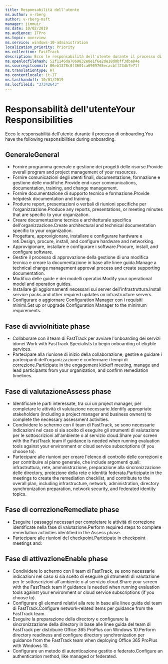 ```yaml
---
title: Responsabilità dell'utente
ms.author: v-rberg
author: v-rberg-msft
manager: jimmuir
ms.date: 10/02/2019
ms.audience: ITPro
ms.topic: overview
ms.service: windows-10-administration
localization_priority: Priority
ms.collection: FastTrack
description: Ecco le responsabilità dell'utente durante il processo di onboarding di Windows 10.
ms.openlocfilehash: 52f1146da7069832e0e1f6e2de18d0bff3dba84e
ms.sourcegitcommit: 06eb1378c0f3601ca6909765ecacbff23db7e71f
ms.translationtype: HT
ms.contentlocale: it-IT
ms.lasthandoff: 10/01/2019
ms.locfileid: "37342643"
---
```

# <a name="your-responsibilities"></a><span data-ttu-id="ad06d-103">Responsabilità dell'utente</span><span class="sxs-lookup"><span data-stu-id="ad06d-103">Your Responsibilities</span></span>

<span data-ttu-id="ad06d-104">Ecco le responsabilità dell'utente durante il processo di onboarding.</span><span class="sxs-lookup"><span data-stu-id="ad06d-104">You have the following responsibilities during onboarding.</span></span>

## <a name="general"></a><span data-ttu-id="ad06d-105">Generale</span><span class="sxs-lookup"><span data-stu-id="ad06d-105">General</span></span>

- <span data-ttu-id="ad06d-106">Fornire programma generale e gestione dei progetti delle risorse.</span><span class="sxs-lookup"><span data-stu-id="ad06d-106">Provide overall program and project management of your resources.</span></span>
- <span data-ttu-id="ad06d-107">Fornire comunicazioni degli utenti finali, documentazione, formazione e gestione delle modifiche.</span><span class="sxs-lookup"><span data-stu-id="ad06d-107">Provide end-user communications, documentation, training, and change management.</span></span>
- <span data-ttu-id="ad06d-108">Fornire documentazione di supporto tecnico e formazione.</span><span class="sxs-lookup"><span data-stu-id="ad06d-108">Provide helpdesk documentation and training.</span></span>
- <span data-ttu-id="ad06d-109">Produrre report, presentazioni o verbali di riunioni specifiche per l'organizzazione.</span><span class="sxs-lookup"><span data-stu-id="ad06d-109">Produce any reports, presentations, or meeting minutes that are specific to your organization.</span></span>
- <span data-ttu-id="ad06d-110">Creare documentazione tecnica e architetturale specifica dell'organizzazione.</span><span class="sxs-lookup"><span data-stu-id="ad06d-110">Create architectural and technical documentation specific to your organization.</span></span>
- <span data-ttu-id="ad06d-111">Progettare, approvigionare, installare e configurare hardware e reti.</span><span class="sxs-lookup"><span data-stu-id="ad06d-111">Design, procure, install, and configure hardware and networking.</span></span>
- <span data-ttu-id="ad06d-112">Approvigionare, installare e configurare i software.</span><span class="sxs-lookup"><span data-stu-id="ad06d-112">Procure, install, and configure software.</span></span>
- <span data-ttu-id="ad06d-113">Gestire il processo di approvazione della gestione di una modifica tecnica e creare la documentazione in base alle linee guida.</span><span class="sxs-lookup"><span data-stu-id="ad06d-113">Manage a technical change management approval process and create supporting documentation.</span></span>
- <span data-ttu-id="ad06d-114">Modifica delle guide e dei modelli operativi.</span><span class="sxs-lookup"><span data-stu-id="ad06d-114">Modify your operational model and operation guides.</span></span>
- <span data-ttu-id="ad06d-115">Installare gli aggiornamenti necessari sui server dell'infrastruttura.</span><span class="sxs-lookup"><span data-stu-id="ad06d-115">Install service packs and other required updates on infrastructure servers.</span></span>
- <span data-ttu-id="ad06d-116">Configurare o aggiornare Configuration Manager con i requisiti minimi.</span><span class="sxs-lookup"><span data-stu-id="ad06d-116">Set up or upgrade Configuration Manager to the minimum requirements.</span></span>

## <a name="initiate-phase"></a><span data-ttu-id="ad06d-117">Fase di avvio</span><span class="sxs-lookup"><span data-stu-id="ad06d-117">Initiate phase</span></span>

- <span data-ttu-id="ad06d-118">Collaborare con il team di FastTrack per avviare l'onboarding dei servizi idonei.</span><span class="sxs-lookup"><span data-stu-id="ad06d-118">Work with FastTrack Specialists to begin onboarding of eligible services.</span></span>
- <span data-ttu-id="ad06d-119">Partecipare alla riunione di inizio della collaborazione, gestire e guidare i partecipanti dell'organizzazione e confermare i tempi di correzione.</span><span class="sxs-lookup"><span data-stu-id="ad06d-119">Participate in the engagement kickoff meeting, manage and lead participants from your organization, and confirm remediation timelines.</span></span>

## <a name="assess-phase"></a><span data-ttu-id="ad06d-120">Fase di valutazione</span><span class="sxs-lookup"><span data-stu-id="ad06d-120">Assess phase</span></span>

- <span data-ttu-id="ad06d-121">Identificare le parti interessate, tra cui un project manager, per completare le attività di valutazione necessarie.</span><span class="sxs-lookup"><span data-stu-id="ad06d-121">Identify appropriate stakeholders (including a project manager and business owners) to complete the necessary assessment activities.</span></span>
- <span data-ttu-id="ad06d-122">Condividere lo schermo con il team di FastTrack, se sono necessarie indicazioni nel caso si sia scelto di eseguire gli strumenti di valutazione per le sottoscrizioni all'ambiente o al servizio cloud.</span><span class="sxs-lookup"><span data-stu-id="ad06d-122">Share your screen with the FastTrack team if guidance is needed when running evaluation tools against your environment or cloud service subscriptions (if you choose to).</span></span>
- <span data-ttu-id="ad06d-123">Partecipare alle riunioni per creare l'elenco di controllo delle correzioni e per contribuire al piano generale, che include argomenti quali: infrastruttura, rete, amministrazione, preparazione alla sincronizzazione delle directory, protezione della rete e identità federata.</span><span class="sxs-lookup"><span data-stu-id="ad06d-123">Participate in the meetings to create the remediation checklist, and contribute to the overall plan, including infrastructure, network, administration, directory synchronization preparation, network security, and federated identity topics.</span></span>

## <a name="remediate-phase"></a><span data-ttu-id="ad06d-124">Fase di correzione</span><span class="sxs-lookup"><span data-stu-id="ad06d-124">Remediate phase</span></span>

- <span data-ttu-id="ad06d-125">Eseguire i passaggi necessari per completare le attività di correzione identificate nella fase di valutazione.</span><span class="sxs-lookup"><span data-stu-id="ad06d-125">Perform required steps to complete remediation activities identified in the Assess phase.</span></span>
- <span data-ttu-id="ad06d-126">Partecipare alle riunioni del checkpoint.</span><span class="sxs-lookup"><span data-stu-id="ad06d-126">Participate in checkpoint meetings and:</span></span>

## <a name="enable-phase"></a><span data-ttu-id="ad06d-127">Fase di attivazione</span><span class="sxs-lookup"><span data-stu-id="ad06d-127">Enable phase</span></span>

- <span data-ttu-id="ad06d-128">Condividere lo schermo con il team di FastTrack, se sono necessarie indicazioni nel caso si sia scelto di eseguire gli strumenti di valutazione per le sottoscrizioni all'ambiente o al servizio cloud.</span><span class="sxs-lookup"><span data-stu-id="ad06d-128">Share your screen with the FastTrack team if guidance is needed when running evaluation tools against your environment or cloud service subscriptions (if you choose to).</span></span>
- <span data-ttu-id="ad06d-129">Configurare gli elementi relativi alla rete in base alle linee guida del team di FastTrack.</span><span class="sxs-lookup"><span data-stu-id="ad06d-129">Configure network-related items per guidance from the FastTrack team.</span></span>
- <span data-ttu-id="ad06d-130">Eseguire la preparazione della directory e configurare la sincronizzazione della directory in base alle linee guida del team di FastTrack per distribuire Office 365 ProPlus con Windows 10.</span><span class="sxs-lookup"><span data-stu-id="ad06d-130">Perform directory readiness and configure directory synchronization per guidance from the FastTrack team when deploying Office 365 ProPlus with Windows 10.</span></span>
- <span data-ttu-id="ad06d-131">Configurare un metodo di autenticazione gestito o federato.</span><span class="sxs-lookup"><span data-stu-id="ad06d-131">Configure an authentication method, like managed or federated.</span></span>







  

  

 